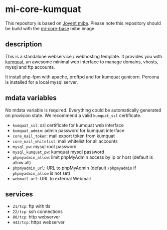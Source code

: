# mi-core-kumquat

This repository is based on [Joyent mibe](https://github.com/joyent/mibe). Please note this repository should be build with the [mi-core-base](https://github.com/skylime/mi-core-base) mibe image.

## description

This is a standalone webservice / webhosting template. It provides you with
[kumquat](https://github.com/wiedi/kumquat), an awesome minimal web interface to
manage domains, vhosts, mysql and ftp accounts.

It install php-fpm with apache, proftpd and for kumquat gunicorn. Percona is
installed for a local mysql server.

## mdata variables

No mdata variable is required. Everything could be automatically generated on
provision state. We recommend a valid `kumquat_ssl` certificate.

- `kumquat_ssl`: ssl certificate for kumquat web interface
- `kumquat_admin`: admin password for kumquat interface
- `core_mail_token`: mail export token from kumquat
- `core_mail_whitelist`: mail whitelist for all accounts
- `mysql_pw`: mysql root password
- `mysql_kumquat_pw`: kumquat mysql password
- `phpmyadmin_allow`: limit phpMyAdmin access by ip or host (default is allow all)
- `phpmyadmin_url`: URL to phpMyAdmin (default `/phpmyadmin` if `phpmyadmin_allow` is not set)
- `webmail_url`: URL to external Webmail

## services

- `21/tcp`: ftp with tls
- `22/tcp`: ssh connections
- `80/tcp`: http webserver
- `443/tcp`: https webserver
